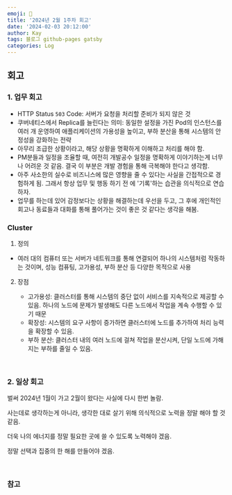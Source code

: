 ```yaml
---
emoji: 👋
title: '2024년 2월 1주차 회고'
date: '2024-02-03 20:12:00'
author: Kay
tags: 블로그 github-pages gatsby
categories: Log
---
```


## 회고

### 1. 업무 회고

- HTTP Status `503` Code: 서버가 요청을 처리할 준비가 되지 않은 것
- 쿠버네티스에서 Replica를 늘린다는 의미: 동일한 설정을 가진 Pod의 인스턴스를 여러 개 운영하여 애플리케이션의 가용성을 높이고, 부하 분산을 통해 시스템의 안정성을 강화하는 전략
- 아무리 조급한 상황이라고, 해당 상황을 명확하게 이해하고 처리를 해야 함.
- PM분들과 일정을 조율할 때, 여전히 개발공수 일정을 명확하게 이야기하는게 너무나 어려운 것 같음. 결국 이 부분은 개발 경험을 통해 극복해야 한다고 생각함.
- 아주 사소한의 실수로 비즈니스에 많은 영향을 줄 수 있다는 사실을 간접적으로 경험하게 됨. 그래서 항상 업무 및 행동 하기 전 에 '기록'하는 습관을 의식적으로 연습하자.
- 업무를 하는데 있어 감정보다는 상황을 해결하는데 우선을 두고, 그 후에 개인적인 회고나 동료들과 대화를 통해 풀어가는 것이 좋은 것 같다는 생각을 해봄.

### Cluster

1. 정의

- 여러 대의 컴퓨터 또는 서버가 네트워크를 통해 연결되어 하나의 시스템처럼 작동하는 것이며, 성능 컴퓨팅, 고가용성, 부하 분산 등 다양한 목적으로 사용

2. 장점

   - 고가용성: 클러스터를 통해 시스템의 중단 없이 서비스를 지속적으로 제공할 수 있음. 하나의 노드에 문제가 발생해도 다른 노드에서 작업을 계속 수행할 수 있기 때문
   - 확장성: 시스템의 요구 사항이 증가하면 클러스터에 노드를 추가하여 처리 능력을 확장할 수 있음.
   - 부하 분산: 클러스터 내의 여러 노드에 걸쳐 작업을 분산시켜, 단일 노드에 가해지는 부하를 줄일 수 있음.

<br>

### 2. 일상 회고

벌써 2024년 1월이 가고 2월이 왔다는 사실에 다시 한번 놀람.

사는데로 생각하는게 아니라, 생각한 대로 살기 위해 의식적으로 노력을 정말 해야 할 것 같음.

더욱 나의 에너지를 정말 필요한 곳에 쓸 수 있도록 노력해야 겠음.

정말 선택과 집중의 한 해를 만들어야 겠음.

<br>

### 참고

```toc

```
